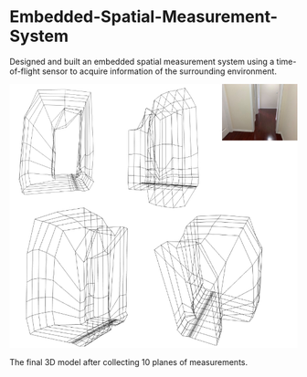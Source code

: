 # Embedded-Spatial-Measurement-System
Designed and built an embedded spatial measurement system using a time-of-flight sensor to acquire information of the surrounding environment. 


<img src="Final3DModel.jpg" alt="The final 3D model after collecting 10 planes of measurements"/>

The final 3D model after collecting 10 planes of measurements.
